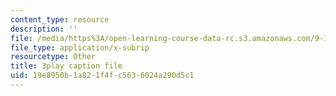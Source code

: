 ```yaml
---
content_type: resource
description: ''
file: /media/https%3A/open-learning-course-data-rc.s3.amazonaws.com/9-13-the-human-brain-spring-2019/19e8950b1a821f4fc5636024a290d5c1_xA00vkxG3lE.srt
file_type: application/x-subrip
resourcetype: Other
title: 3play caption file
uid: 19e8950b-1a82-1f4f-c563-6024a290d5c1
---
```

